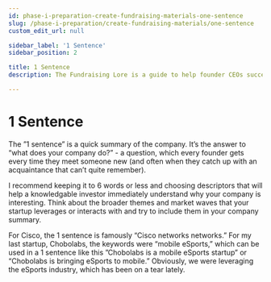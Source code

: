 ```yaml
---
id: phase-i-preparation-create-fundraising-materials-one-sentence
slug: /phase-i-preparation/create-fundraising-materials/one-sentence
custom_edit_url: null

sidebar_label: '1 Sentence'
sidebar_position: 2

title: 1 Sentence
description: The Fundraising Lore is a guide to help founder CEOs successfully raise early-stage VC financing from Silicon Valley investors.

---
```


# 1 Sentence

The ”1 sentence” is a quick summary of the company. It’s the answer to “what does your company do?” - a question, which every founder gets every time they meet someone new (and often when they catch up with an acquaintance that can’t quite remember).

I recommend keeping it to 6 words or less and choosing descriptors that will help a knowledgable investor immediately understand why your company is interesting. Think about the broader themes and market waves that your startup leverages or interacts with and try to include them in your company summary.

For Cisco, the 1 sentence is famously “Cisco networks networks.” For my last startup, Chobolabs, the keywords were “mobile eSports,” which can be used in a 1 sentence like this ”Chobolabs is a mobile eSports startup” or “Chobolabs is bringing eSports to mobile.” Obviously, we were leveraging the eSports industry, which has been on a tear lately.